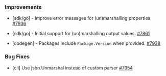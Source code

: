 ### Improvements

- [sdk/go] - Improve error messages for (un)marshalling properties.
  [#7936](https://github.com/pulumi/pulumi/pull/7936)

- [sdk/go] - Initial support for (un)marshalling output values.
  [#7861](https://github.com/pulumi/pulumi/pull/7861)

- [codegen] - Packages include `Package.Version` when provided.
  [#7938](https://github.com/pulumi/pulumi/pull/7938)

### Bug Fixes

- [cli] Use json.Unmarshal instead of custom parser
  [#7954](https://github.com/pulumi/pulumi/pull/7954)

